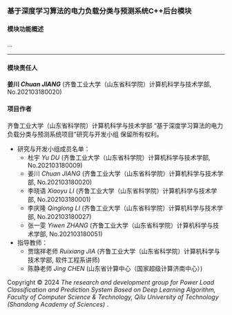 ### 基于深度学习算法的电力负载分类与预测系统C++后台模块

#### 模块功能概述

...

-----

#### 模块责任人

**姜川 _Chuan JIANG_** (齐鲁工业大学（山东省科学院）计算机科学与技术学部, No.202103180020)

#### 项目作者

齐鲁工业大学（山东省科学院）计算机科学与技术学部 “基于深度学习算法的电力负载分类与预测系统项目”研究与开发小组 保留所有权利。

- 研究与开发小组成员名单：
  - 杜宇 _Yu DU_ (齐鲁工业大学（山东省科学院）计算机科学与技术学部, No.202103180009)
  - 姜川 _Chuan JIANG_ (齐鲁工业大学（山东省科学院）计算机科学与技术学部, No.202103180020)
  - 李晓语 _Xiaoyu LI_ (齐鲁工业大学（山东省科学院）计算机科学与技术学部, No.202103180001)
  - 李庆隆 _Qinglong LI_ (齐鲁工业大学（山东省科学院）计算机科学与技术学部, No.202103180027)
  - 张一雯 _Yiwen ZHANG_ (齐鲁工业大学（山东省科学院）计算机科学与技术学部, No.202103180051)
- 指导教师：
  - 贾瑞祥老师 _Ruixiang JIA_ (齐鲁工业大学（山东省科学院）计算机科学与技术学部, 软件工程系讲师)
  - 陈静老师 _Jing CHEN_ (山东省计算中心（国家超级计算济南中心）)

Copyright © 2024 _The research and development group for Power Load Classification and Prediction System Based on Deep Learning Algorithm, Faculty of Computer Science & Technology, Qilu University of Technology (Shandong Academy of Sciences)_ .